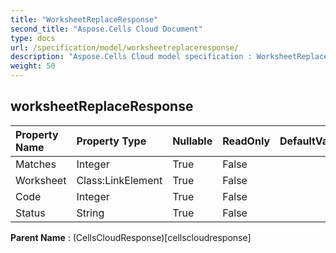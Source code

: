 ```yaml
---
title: "WorksheetReplaceResponse"
second_title: "Aspose.Cells Cloud Document"
type: docs
url: /specification/model/worksheetreplaceresponse/
description: "Aspose.Cells Cloud model specification : WorksheetReplaceResponse. Effortlessly handle Excel and other spreadsheet documents with features like opening, generating, editing, splitting, merging, comparing, and converting."
weight: 50
---
```


## **worksheetReplaceResponse**

 

| Property Name | Property Type | Nullable |  ReadOnly | DefaultValue | Description | 
| :- | :- | :- |:- |  :- | :- |
| Matches | Integer | True |  False |  |  |  
| Worksheet | Class:LinkElement | True |  False |  |  |  
| Code | Integer | True |  False |  |  |  
| Status | String | True |  False |  |  |  

**Parent Name** : (CellsCloudResponse)[cellscloudresponse]

